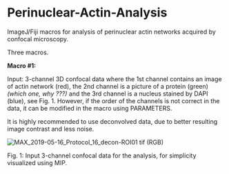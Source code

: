 # Perinuclear-Actin-Analysis
ImageJ/Fiji macros for analysis of perinuclear actin networks acquired by confocal microscopy.

Three macros.

**Macro #1:**

Input: 3-channel 3D confocal data where the 1st channel contains an image of actin network (red), the 2nd channel is a picture of a protein (green) *(which one, why ???)* and the 3rd channel is a nucleus stained by DAPI (blue), see Fig. 1. However, if the order of the channels is not correct in the data, it can be modified in the macro using PARAMETERS.

It is highly recommended to use deconvolved data, due to better resulting image contrast and less noise.

![MAX_2019-05-16_Protocol_16_decon-ROI01 tif (RGB)](https://user-images.githubusercontent.com/63607289/157253623-369f9b0f-f25f-477a-8ce1-758bebe1b001.jpg)

Fig. 1: Input 3-channel confocal data for the analysis, for simplicity visualized using MIP.
